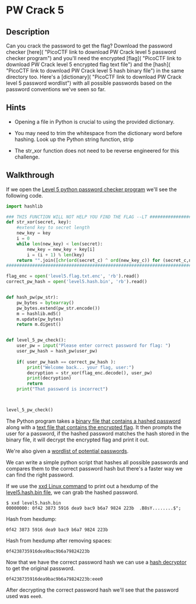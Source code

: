 # PW Crack 5

## Description

Can you crack the password to get the flag? Download the password checker [here]( "PicoCTF link to download PW Crack level 5 password checker program") and you'll need the encrypted [flag]( "PicoCTF link to download PW Crack level 5 encrypted flag text file") and the [hash]( "PicoCTF link to download PW Crack level 5 hash binary file") in the same directory too. Here's a [dictionary]( "PicoCTF link to download PW Crack level 5 password wordlist") with all possible passwords based on the password conventions we've seen so far.

## Hints

* Opening a file in Python is crucial to using the provided dictionary.

* You may need to trim the whitespace from the dictionary word before hashing. Look up the Python string function, strip

* The str_xor function does not need to be reverse engineered for this challenge.

## Walkthrough

If we open the [Level 5 python password checker program](./level5.py "Level 5 python password checker program") we'll see the following code.

```python
import hashlib

### THIS FUNCTION WILL NOT HELP YOU FIND THE FLAG --LT ########################
def str_xor(secret, key):
    #extend key to secret length
    new_key = key
    i = 0
    while len(new_key) < len(secret):
        new_key = new_key + key[i]
        i = (i + 1) % len(key)        
    return "".join([chr(ord(secret_c) ^ ord(new_key_c)) for (secret_c,new_key_c) in zip(secret,new_key)])
###############################################################################

flag_enc = open('level5.flag.txt.enc', 'rb').read()
correct_pw_hash = open('level5.hash.bin', 'rb').read()


def hash_pw(pw_str):
    pw_bytes = bytearray()
    pw_bytes.extend(pw_str.encode())
    m = hashlib.md5()
    m.update(pw_bytes)
    return m.digest()


def level_5_pw_check():
    user_pw = input("Please enter correct password for flag: ")
    user_pw_hash = hash_pw(user_pw)
    
    if( user_pw_hash == correct_pw_hash ):
        print("Welcome back... your flag, user:")
        decryption = str_xor(flag_enc.decode(), user_pw)
        print(decryption)
        return
    print("That password is incorrect")



level_5_pw_check()

```

The Python program takes a [binary file that contains a hashed password](./level5.hash.bin "Level 5 hash binary file") along with a [text file that contains the encrypted flag](./level5.flag.txt.enc "Level 5 encoded flag text file file"). It then prompts the user for a password, if the hashed password matches the hash stored in the binary file, it will decrypt the encrypted flag and print it out.

We're also given a [wordlist of potential passwords](./dictionary.txt "Password Dictionary").

We can write a simple python script that hashes all possible passwords and compares them to the correct password hash but there's a faster way we can find the right password.

If we use the [xxd Linux command](https://www.geeksforgeeks.org/xxd-command-in-linux/ "Geeks For Geeks article on xxd Linux command") to print out a hexdump of the [level5.hash.bin file](./level5.hash.bin "Level 5 hash binary file"), we can grab the hashed password.

```
$ xxd level5.hash.bin 
00000000: 0f42 3873 5916 dea9 bac9 b6a7 9824 223b  .B8sY........$";
```

Hash from hexdump:

```0f42 3873 5916 dea9 bac9 b6a7 9824 223b```

Hash from hexdump after removing spaces:

```0f4238735916dea9bac9b6a79824223b```

Now that we have the correct password hash we can use a [hash decryptor](https://hashes.com/en/decrypt/hash "Online hash decryptor from Hashes.com") to get the original password.

```0f4238735916dea9bac9b6a79824223b:eee0```

After decrypting the correct password hash we'll see that the password used was ```eee0```.

